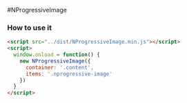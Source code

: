 #NProgressiveImage

### How to use it

```html
<script src="../dist/NProgressiveImage.min.js"></script>
<script>
  window.onload = function() {
    new NProgressiveImage({
      container: '.content',
      items: '.nprogressive-image'
    })
  }
</script>
```
